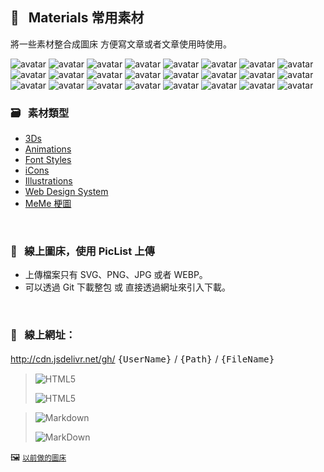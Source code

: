                               
## :art: &nbsp; Materials 常用素材
  將一些素材整合成圖床         方便寫文章或者文章使用時使用。

  
<img src="https://api.dicebear.com/6.x/pixel-art/svg?seed=Guy&randomizeIds=true&backgroundType=gradientLinear,solid&backgroundColor=89b38f,78a27e,8be453,e1ffa9,transparent&backgroundRotation=168&translateX=10&translateY=4&rotate=184&scale=111&radius=4&size=88" alt="avatar"/>
<img src="https://api.dicebear.com/6.x/pixel-art/svg?seed=Gwendolyn&randomizeIds=true&backgroundType=gradientLinear,solid&backgroundColor=53e7b5,aaffff,304760,556c85,transparent&backgroundRotation=-163&translateX=20&translateY=-11&rotate=270&scale=63&radius=4&size=88" alt="avatar"/>
<img src="https://api.dicebear.com/6.x/pixel-art/svg?seed=Pamela&randomizeIds=true&backgroundType=gradientLinear,solid&backgroundColor=cdc1b3,d7cbbd,d7f041,f6ff60,transparent&backgroundRotation=297&translateX=-14&translateY=13&rotate=254&scale=138&radius=4&size=88" alt="avatar"/> 
<img src="https://api.dicebear.com/6.x/pixel-art/svg?seed=Eva&randomizeIds=true&backgroundType=gradientLinear,solid&backgroundColor=f0059b,ff49df,ea7316,ffab4e,transparent&backgroundRotation=-358&translateX=-3&translateY=-15&rotate=224&scale=84&radius=4&size=88" alt="avatar"/> 
<img src="https://api.dicebear.com/6.x/pixel-art/svg?seed=Jamie&randomizeIds=true&backgroundType=gradientLinear,solid&backgroundColor=3b4bed,2535d7,a97c52,ca9d73,transparent&backgroundRotation=60&translateX=9&translateY=-8&rotate=146&scale=69&radius=4&size=88" alt="avatar"/> 
<img src="https://api.dicebear.com/6.x/pixel-art/svg?seed=Isaiah&randomizeIds=true&backgroundType=gradientLinear,solid&backgroundColor=3c2489,6048ad,58b316,adff6b,transparent&backgroundRotation=-124&translateX=-17&translateY=15&rotate=325&scale=86&radius=4&size=88" alt="avatar"/> 
<img src="https://api.dicebear.com/6.x/pixel-art/svg?seed=Vincent&randomizeIds=true&backgroundType=gradientLinear,solid&backgroundColor=bb149d,d730b9,123a67,6890bd,transparent&backgroundRotation=263&translateX=19&translateY=-12&rotate=12&scale=90&radius=4&size=88" alt="avatar"/> 
<img src="https://api.dicebear.com/6.x/pixel-art/svg?seed=Ruby&randomizeIds=true&backgroundType=gradientLinear,solid&backgroundColor=a0e956,95de4b,e756f1,e453ee,transparent&backgroundRotation=348&translateX=-21&translateY=-12&rotate=74&scale=66&radius=4&size=88" alt="avatar"/> 
<img src="https://api.dicebear.com/6.x/pixel-art/svg?seed=Mabel&randomizeIds=true&backgroundType=gradientLinear,solid&backgroundColor=699cfe,7baeff,782595,c471e1,transparent&backgroundRotation=26&translateX=-9&translateY=15&rotate=193&scale=131&radius=4&size=88" alt="avatar"/> 
<img src="https://api.dicebear.com/6.x/pixel-art/svg?seed=Alfred&randomizeIds=true&backgroundType=gradientLinear,solid&backgroundColor=ea98fd,ffd5ff,4422f0,3513e1,transparent&backgroundRotation=278&translateX=12&translateY=14&rotate=32&scale=112&radius=4&size=88" alt="avatar"/> 
<img src="https://api.dicebear.com/6.x/pixel-art/svg?seed=Curtis&randomizeIds=true&backgroundType=gradientLinear,solid&backgroundColor=48da5d,69fb7e,440df0,b079ff,transparent&backgroundRotation=-46&translateX=-7&translateY=-15&rotate=305&scale=148&radius=4&size=88" alt="avatar"/> 
<img src="https://api.dicebear.com/6.x/pixel-art/svg?seed=Jeffrey&randomizeIds=true&backgroundType=gradientLinear,solid&backgroundColor=f35340,fc5c49,a6004f,b91362,transparent&backgroundRotation=-291&translateX=-19&translateY=-12&rotate=297&scale=143&radius=4&size=88" alt="avatar"/> 
<img src="https://api.dicebear.com/6.x/pixel-art/svg?seed=Danny&randomizeIds=true&backgroundType=gradientLinear,solid&backgroundColor=572ed1,986fff,b26e5c,e39f8d,transparent&backgroundRotation=-194&translateX=11&translateY=-1&rotate=34&scale=117&radius=4&size=88" alt="avatar"/> 
<img src="https://api.dicebear.com/6.x/pixel-art/svg?seed=Jeffrey&randomizeIds=true&backgroundType=gradientLinear,solid&backgroundColor=d02f80,f756a7,9f3669,bc5386,transparent&backgroundRotation=-206&translateX=18&translateY=-1&rotate=249&scale=74&radius=4&size=88" alt="avatar"/> 
<img src="https://api.dicebear.com/6.x/pixel-art/svg?seed=Sebastian&randomizeIds=true&backgroundType=gradientLinear,solid&backgroundColor=e95f2d,ff9462,d8a80d,c19100,transparent&backgroundRotation=-281&translateX=-10&translateY=-6&rotate=345&scale=160&radius=4&size=88" alt="avatar"/> 
<img src="https://api.dicebear.com/6.x/pixel-art/svg?seed=Mabel&randomizeIds=true&backgroundType=gradientLinear,solid&backgroundColor=d50205,c40000,b3db11,c2ea20,transparent&backgroundRotation=-358&translateX=-10&translateY=21&rotate=276&scale=117&radius=4&size=88" alt="avatar"/> 
<img src="https://api.dicebear.com/6.x/pixel-art/svg?seed=Harold&randomizeIds=true&backgroundType=gradientLinear,solid&backgroundColor=1ed1d1,87ffff,4402e1,2c00c9,transparent&backgroundRotation=-338&translateX=-21&translateY=19&rotate=127&scale=79&radius=4&size=88" alt="avatar"/> 
<img src="https://api.dicebear.com/6.x/pixel-art/svg?seed=Amy&randomizeIds=true&backgroundType=gradientLinear,solid&backgroundColor=656c4b,b5bc9b,70bb72,79c47b,transparent&backgroundRotation=-215&translateX=17&translateY=-4&rotate=247&scale=173&radius=4&size=88" alt="avatar"/> 
<img src="https://api.dicebear.com/6.x/pixel-art/svg?seed=Jim&randomizeIds=true&backgroundType=gradientLinear,solid&backgroundColor=60f621,cbff8c,d92758,ff5081,transparent&backgroundRotation=-49&translateX=-19&translateY=3&rotate=305&scale=159&radius=4&size=88" alt="avatar"/> 
<img src="https://api.dicebear.com/6.x/pixel-art/svg?seed=Marjorie&randomizeIds=true&backgroundType=gradientLinear,solid&backgroundColor=448221,32700f,264396,0f2c7f,transparent&backgroundRotation=300&translateX=-6&translateY=-2&rotate=307&scale=76&radius=4&size=88" alt="avatar"/> 
<img src="https://api.dicebear.com/6.x/pixel-art/svg?seed=Joan&randomizeIds=true&backgroundType=gradientLinear,solid&backgroundColor=1eb947,8effb7,dcbae6,ffffff,transparent&backgroundRotation=-29&translateX=-9&translateY=-2&rotate=328&scale=105&radius=4&size=88" alt="avatar"/> 
<img src="https://api.dicebear.com/6.x/pixel-art/svg?seed=Lucille&randomizeIds=true&backgroundType=gradientLinear,solid&backgroundColor=9a8d6f,ffffe1,c013dd,ae01cb,transparent&backgroundRotation=-171&translateX=6&translateY=-12&rotate=120&scale=157&radius=4&size=88" alt="avatar"/> 
<img src="https://api.dicebear.com/6.x/pixel-art/svg?seed=Lucille&randomizeIds=true&backgroundType=gradientLinear,solid&backgroundColor=2a19d9,1908c8,d4369a,c82a8e,transparent&backgroundRotation=165&translateX=9&translateY=9&rotate=85&scale=77&radius=4&size=88" alt="avatar"/> 
<img src="https://api.dicebear.com/6.x/pixel-art/svg?seed=Penny&randomizeIds=true&backgroundType=gradientLinear,solid&backgroundColor=b07917,bc8523,23ffca,a1ffff,transparent&backgroundRotation=307&translateX=16&translateY=19&rotate=269&scale=198&radius=4&size=88" alt="avatar"/>


  ### :card_file_box: &nbsp; 素材類型
   * [3Ds][1]
   * [Animations][2]
   * [Font Styles][3] 
   * [iCons][4]
   * [Illustrations][5]
   * [Web Design System][6]
   * [MeMe 梗圖][7]
  
  [1]: images/3Ds            "3Ds"
  [2]: images/Animations     "Animations"
  [3]: images/FontStyles     "Font Styles"
  [4]: images/iCons          "iCons"
  [5]: images/Illustrations  "Illustrations"
  [6]: images/DesignSystem   "Web Design System"
  [7]: images/Ux-meme        "Ux-meme"

  &nbsp;


  ### :rocket: &nbsp; 線上圖床，使用 PicList 上傳
  * 上傳檔案只有 SVG、PNG、JPG 或者 WEBP。
  * 可以透過 Git 下載整包 或 直接透過網址來引入下載。

  &nbsp;

  ### :link: &nbsp; **線上網址**：
  http://cdn.jsdelivr.net/gh/ <big> `{UserName}` </big> / <big> `{Path}` </big> / <big> `{FileName}` </big>


  > ![HTML5](https://img.shields.io/badge/html5-%23E34F26.svg?style=for-the-badge&logo=html5&logoColor=white)
  > 
  > ![HTML5](https://cdn.jsdelivr.net/gh/Barry028/materials/dist/images/Html-windows.svg)


  > ![Markdown](https://img.shields.io/badge/markdown-%23000000.svg?style=for-the-badge&logo=markdown&logoColor=white)
  > 
  > ![MarkDown](https://cdn.jsdelivr.net/gh/Barry028/materials/dist/images/MarkDown-windows.svg)
  

  🖼️  <small> [以前做的圖床](https://codepen.io/barry199002/full/KKojxXX/13341a19a81088f2e3546004117a64e4) </small>
    




<!--  
✖️  :heavy_multiplication_x:  ➕ :heavy_plus_sign: top
top ➖ :heavy_minus_sign:  ➗ :heavy_division_sign: top
top ♾️  :infinity:    
⚠️  :warning:  🚫  :no_entry_sign: top
  ‼️  :bangbang:  ⁉️  :interrobang: top
top ❓ :question:  ❔ :grey_question: top
top ❕ :grey_exclamation:  ❗ :exclamation:
:heavy_exclamation_mark:  top
top 〰️  :wavy_dash:   x
💱 :currency_exchange: 💲 :heavy_dollar_sign:
🔙  :back:  🔚 :end: top
top 🔛 :on:  🔜 :soon:  top
top 🔝 :top:     top

💬 :speech_balloon:
👁️‍🗨️ :eye_speech_bubble:
🗨️  :left_speech_bubble:
💭 :thought_balloon:
🗯️ :right_anger_bubble:
🤖 :robot:
👋 :wave:
👌 :ok_hand:
✌️  :v:
👈 :point_left:
👉 :point_right:
👆 :point_up_2:
🖕 :fu:
👍 :+1:
🌍 :earth_africa:
🌎 :earth_americas:
🌏 :earth_asia:
🌐 :globe_with_meridians:
🗺️  :world_map:
🌁 :foggy:
🌃 :night_with_stars:
🏙️ :cityscape:
🌄 :sunrise_over_mountains:
🌅 :sunrise:
🌆 :city_sunset:
🌇 :city_sunrise:
🌉 :bridge_at_night:
🗾 :japan:
🌌 :milky_way:
🌠  :stars:
⭐ :star:  top
🌟 :star2:
🎈 :balloon:
🎟️ :tickets:
🎮 :video_game:
🎯 :dart:
🪀 :yo_yo:
🎁 :gift:
🎉 :tada:
🏆 :trophy:
🧭 :compass:
🍪 :cookie:
⌛ :hourglass:
⏳ :hourglass_flowing_sand:
⌚ :watch:
⏰ :alarm_clock:
⏱️  :stopwatch:
🚀 :rocket:
🖼️  :framed_picture:
📟 :pager:
📠 :fax:
📱 :iphone:
📲 :calling:
💻 :computer:
🖱️  :computer_mouse:
🖲️  :trackball:
📔 :notebook_with_decorative_cover:
📚 :books:
📓 :notebook:
🔖 :bookmark:
📑 :bookmark_tabs:
🏷️  :label:
📰 :newspaper:
📜 :scroll:
📒 :ledger:
🧾 :receipt: 💹 :chart:
📤 :outbox_tray:
✉️  :envelope:  📧 :e-mail:
📨 :incoming_envelope: 📩 :envelope_with_arrow:
📤 :outbox_tray: 📥 :inbox_tray:
📦 :package: 📫 :mailbox:  📪  :mailbox_closed:  📬 :mailbox_with_mail:
✏️  :pencil2:
📝 :memo:  📅 :date:  📆 :calendar:
💼 :briefcase: 📁 :file_folder:  📂 :open_file_folder:  🗂️  :card_index_dividers:
🗒️  :spiral_notepad:  🗓️  :spiral_calendar:
📇 :card_index:
:chart_with_upwards_trend:
📉 :chart_with_downwards_trend:
📊 :bar_chart:
📋 :clipboard:
📌 :pushpin:
📍 :round_pushpin:
📎 :paperclip:
🖇️  :paperclips:
📏 :straight_ruler:
📐 :triangular_ruler:
✂️  :scissors:
🗃️  :card_file_box:
🗄️  :file_cabinet:
🗑️  :wastebasket:
🧺 :basket:
🔒 :lock:  🔓 :unlock:  ☑️  :ballot_box_with_check: ✔️  :heavy_check_mark:
🧻 :roll_of_paper:  ⭕  :o:  ❌  :x:  ✅  :white_check_mark:  ❎ :negative_squared_cross_mark:
©️  :copyright: ®️  :registered:  ™️  :tm:
---
:card_index:
:bulb:
:memo:
:card_file_box:
:iphone:
:mag:
:label:
:page_facing_up:
:technologist:
:pencil2:

:money_
<kbd>
<img src="https://api.dicebear.com/6.x/pixel-art/svg?scale=160&rotate=60&backgroundType=gradientLinear&backgroundRotation=0         360         240         210&backgroundColor=c0aede         d1d4f9         ffdfbf         ffd5dc         transparent         b6e3f4&radius=6 alt=avatar width=88 />
</kbd>

<kbd>
<img src="https://api.dicebear.com/6.x/pixel-art/svg?seed=Snowball&scale=175&rotate=80&backgroundRotation=0         360         240         210&randomizeIds=true&backgroundColor=A5EBFF         FFF9E9         C7FFCA         ffd5dc         72C0AE&radius=6&mood[] alt=avatar width=88 />
</kbd>

<kbd>
<img src="https://api.dicebear.com/6.x/pixel-art/svg?&scale=160&rotate=40&backgroundRotation=0         360         240         210&randomizeIds=true&backgroundColor=A5EBFF         FFF9E9         C7FFCA         ffd5dc         72C0AE&radius=6&mood[] alt=avatar width=88 />
</kbd>

<kbd>
<img src="https://api.dicebear.com/6.x/pixel-art/svg?seed=Luna&scale=160&rotate=200&backgroundRotation=0         360         240         210&randomizeIds=true&backgroundColor=A5EBFF         FFF9E9         C7FFCA         ffd5dc         72C0AE&radius=6&mood[] alt=avatar width=88 />
</kbd>

<kbd>
  <img src="https://api.dicebear.com/6.x/pixel-art/svg?seed=Boo&scale=160&rotate=45&backgroundType=gradientLinear&backgroundRotation=0         360         240         210&randomizeIds=true&backgroundColor=A5EBFF         FFF9E9         C7FFCA         ffd5dc         72C0AE&radius=6&mood[] alt=avatar width=88 />
</kbd>

<kbd>
  <img src="https://api.dicebear.com/6.x/bottts/svg?seed=Mittens&radius=6 alt=avatar width=88 />
</kbd>

<kbd>
<img src="https://api.dicebear.com/6.x/bottts/svg?seed=Oliver&radius=6 alt=avatar width=88 />
</kbd>

<kbd>
<img src="https://api.dicebear.com/6.x/bottts/svg?seed=Kiki&radius=6 alt=avatar width=88 />
</kbd>

<kbd>
<img src="https://api.dicebear.com/6.x/bottts/svg?seed=Tinkerbell&radius=6 alt=avatar width=88 />
</kbd>

<kbd>
<img src="https://api.dicebear.com/6.x/bottts/svg?seed=Midnight&radius=6 alt=avatar width=88 />
</kbd>

<kbd>
<img src="https://api.dicebear.com/6.x/bottts/svg?seed=George&radius=6 alt=avatar width=88 />
</kbd>

<kbd>
<img src="https://api.dicebear.com/6.x/bottts/svg?seed=Sassy&radius=6 alt=avatar width=88 />
</kbd>

<kbd>
<img src="https://api.dicebear.com/6.x/avataaars-neutral/svg?seed=Whiskers&radius=6 alt=avatar width=88 />
</kbd>

<kbd>
<img src="https://api.dicebear.com/6.x/avataaars-neutral/svg?seed=Bear&radius=6 alt=avatar width=88 />
</kbd>

<kbd>
<img src="https://api.dicebear.com/6.x/avataaars-neutral/svg?seed=Daisy&radius=6 alt=avatar width=88 />
</kbd>

<kbd>
 <img src="https://api.dicebear.com/6.x/avataaars-neutral/svg?seed=Max&radius=6 alt=avatar width=88 />
</kbd>

<kbd>
<img src="https://api.dicebear.com/6.x/avataaars-neutral/svg?seed=Abby&radius=6 alt=avatar width=88 />
</kbd>

![]("https://api.dicebear.com/6.x/pixel-art-neutral/svg?seed=A&backgroundColor=b6e3f4&scale=120&rotate=30&radius=6&size=120)
![]("https://api.dicebear.com/6.x/pixel-art-neutral/svg?seed=B&backgroundColor=c0aede&scale=160&rotate=125&radius=6&size=120)
![]("https://api.dicebear.com/6.x/pixel-art-neutral/svg?seed=C&backgroundColor=DEB664&scale=110&rotate=55&radius=6&size=120)
![]("https://api.dicebear.com/6.x/pixel-art-neutral/svg?seed=D&backgroundColor=64C9DE&scale=145&rotate=180&radius=6&size=120)
![]("https://api.dicebear.com/6.x/pixel-art-neutral/svg?seed=E&backgroundColor=A77762&scale=125&rotate=325&radius=6&size=120)
![]("https://api.dicebear.com/6.x/pixel-art-neutral/svg?seed=F&backgroundColor=b6e3f4&scale=120&rotate=30&radius=6&size=120)
![]("https://api.dicebear.com/6.x/pixel-art-neutral/svg?seed=G&backgroundColor=32E97C&scale=160&rotate=125&radius=6&size=120)  <br/>
![]("https://api.dicebear.com/6.x/pixel-art-neutral/svg?seed=H&backgroundColor=B72225&scale=110&rotate=55&radius=6&size=120)
![]("https://api.dicebear.com/6.x/pixel-art-neutral/svg?seed=I&backgroundColor=64C9DE&scale=145&rotate=180&radius=6&size=120)
![]("https://api.dicebear.com/6.x/pixel-art-neutral/svg?seed=J&backgroundColor=22B7B4&scale=125&rotate=325&radius=6&size=120)
![]("https://api.dicebear.com/6.x/pixel-art-neutral/svg?seed=I&backgroundColor=381FF1&scale=145&rotate=180&radius=6&size=120)
![]("https://api.dicebear.com/6.x/pixel-art-neutral/svg?seed=J&backgroundColor=D8F11F&scale=125&rotate=325&radius=6&size=120)
![]("https://api.dicebear.com/6.x/pixel-art-neutral/svg?seed=I&backgroundColor=F4B518&scale=145&rotate=180&radius=6&size=120)
![]("https://api.dicebear.com/6.x/pixel-art-neutral/svg?seed=J&backgroundColor=FDF151&scale=125&rotate=325&radius=6&size=120)

![HTML5]("https://img.shields.io/badge/html5-%23E34F26.svg?style=for-the-badge&logo=html5&logoColor=white)  
``` html
<img src="https://cdn.jsdelivr.net/gh/Barry028/materials/images/Animations/BarrYUFO.svg  alt=BarrY UFO />
```      

![Markdown]("https://img.shields.io/badge/markdown-%2660000.svg?style=for-the-badge&logo=markdown&logoColor=white)
``` markdown
![Barry]("https://cdn.jsdelivr.net/gh/Barry028/materials/images/Animations/BarrYUFO.svg)  
``` 
 
 -->  
